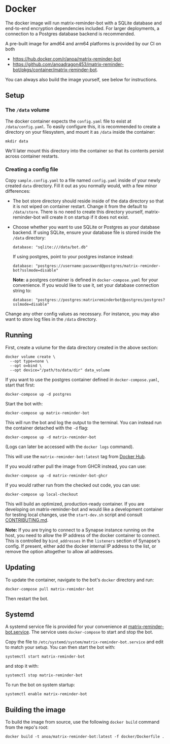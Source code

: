 # Docker

The docker image will run matrix-reminder-bot with a SQLite database and
end-to-end encryption dependencies included. For larger deployments, a
connection to a Postgres database backend is recommended.

A pre-built image for amd64 and arm64 platforms is provided by our CI on both
- https://hub.docker.com/r/anoa/matrix-reminder-bot
- https://github.com/anoadragon453/matrix-reminder-bot/pkgs/container/matrix-reminder-bot.

You can always also build the image yourself, see below for instructions.

## Setup

### The `/data` volume

The docker container expects the `config.yaml` file to exist at
`/data/config.yaml`. To easily configure this, it is recommended to create a
directory on your filesystem, and mount it as `/data` inside the container:

```
mkdir data
```

We'll later mount this directory into the container so that its contents
persist across container restarts.

### Creating a config file

Copy `sample.config.yaml` to a file named `config.yaml` inside of your newly
created `data` directory. Fill it out as you normally would, with a few minor
differences:

* The bot store directory should reside inside of the data directory so that it
  is not wiped on container restart. Change it from the default to `/data/store`.
  There is no need to create this directory yourself, matrix-reminder-bot will
  create it on startup if it does not exist.

* Choose whether you want to use SQLite or Postgres as your database backend. If
  using SQLite, ensure your database file is stored inside the `/data` directory:

  ```
  database: "sqlite:///data/bot.db"
  ```

  If using postgres, point to your postgres instance instead:

  ```
  database: "postgres://username:password@postgres/matrix-reminder-bot?sslmode=disable"
  ```

  **Note:** a postgres container is defined in `docker-compose.yaml` for your convenience.
  If you would like to use it, set your database connection string to:

  ```
  database: "postgres://postgres:matrixreminderbot@postgres/postgres?sslmode=disable"
  ```

Change any other config values as necessary. For instance, you may also want to
store log files in the `/data` directory.

## Running

First, create a volume for the data directory created in the above section:

```
docker volume create \
  --opt type=none \
  --opt o=bind \
  --opt device="/path/to/data/dir" data_volume
```

If you want to use the postgres container defined in `docker-compose.yaml`, start that
first:

```
docker-compose up -d postgres
```

Start the bot with:

```
docker-compose up matrix-reminder-bot
```

This will run the bot and log the output to the terminal. You can instead run
the container detached with the `-d` flag:

```
docker-compose up -d matrix-reminder-bot
```

(Logs can later be accessed with the `docker logs` command).

This will use the `matrix-reminder-bot:latest` tag from
[Docker Hub](https://hub.docker.com/r/anoa/matrix-reminder-bot).

If you would rather pull the image from GHCR instead, you can use:

```
docker-compose up -d matrix-reminder-bot-ghcr
```

If you would rather run from the checked out code, you can use:

```
docker-compose up local-checkout
```

This will build an optimized, production-ready container. If you are developing
on matrix-reminder-bot and would like a development container for testing local
changes, use the `start-dev.sh` script and consult [CONTRIBUTING.md](../CONTRIBUTING.md).

**Note:** If you are trying to connect to a Synapse instance running on the
host, you need to allow the IP address of the docker container to connect. This
is controlled by `bind_addresses` in the `listeners` section of Synapse's
config. If present, either add the docker internal IP address to the list, or
remove the option altogether to allow all addresses.

## Updating

To update the container, navigate to the bot's `docker` directory and run:

```
docker-compose pull matrix-reminder-bot
```

Then restart the bot.

## Systemd

A systemd service file is provided for your convenience at
[matrix-reminder-bot.service](matrix-reminder-bot.service). The service uses
`docker-compose` to start and stop the bot.

Copy the file to `/etc/systemd/system/matrix-reminder-bot.service` and edit to
match your setup. You can then start the bot with:

```
systemctl start matrix-reminder-bot
```

and stop it with:

```
systemctl stop matrix-reminder-bot
```

To run the bot on system startup:

```
systemctl enable matrix-reminder-bot
```

## Building the image

To build the image from source, use the following `docker build` command from
the repo's root:

```
docker build -t anoa/matrix-reminder-bot:latest -f docker/Dockerfile .
```
